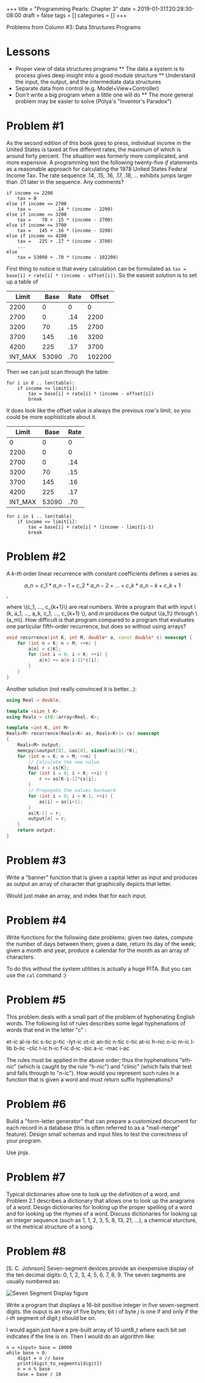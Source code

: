 +++
title = "Programming Pearls: Chapter 3"
date = 2019-01-31T20:28:30-08:00
draft = false
tags = []
categories = []
+++

<head>
<script type="text/javascript" async
  src="https://cdnjs.cloudflare.com/ajax/libs/mathjax/2.7.5/MathJax.js?config=TeX-MML-AM_CHTML">
</script>
</head>

Problems from Column #3: Data Structures Programs

# Lessons

* Proper view of data structures programs
** The data a system is to process gives deep insight into a good module structure
** Understand the input, the output, and the intermediate data structures
* Separate data from control (e.g. Model+View+Controller)
* Don't write a big program when a little one will do
** The more general problem may be easier to solve (Polya's "Inventor's Paradox")

# Problem #1

As the second edition of this book goes to press, individual income in the United States is taxed at five different rates, the maximum of which is around forty percent. The situation was formerly more complicated, and more expensive. A programming text the following twenty-five *if* statements as a reasonable approach for calculating the 1978 United States Federal Income Tax. The rate sequence .14, .15, .16, .17, .18, ... exhibits jumps larger than .01 later in the sequence. Any comments?

```
if income <= 2200
    tax = 0
else if income <= 2700
    tax =         .14 * (income - 2200)
else if income <= 3200
    tax =    70 + .15 * (income - 2700)
else if income <= 3700
    tax =   145 + .16 * (income - 3200)
else if income <= 4200
    tax =   225 + .17 * (income - 3700)
    ...
else
    tax = 53090 + .70 * (income - 102200)
```

First thing to notice is that every calculation can be formulated as ```tax = base[i] + rate[i] * (income - offset[i])```. So the easiest solution is to set up a table of

| Limit   | Base  | Rate | Offset |
|---------|-------|------|--------|
| 2200    | 0     | 0    | 0      |
| 2700    | 0     | .14  | 2200   |
| 3200    | 70    | .15  | 2700   |
| 3700    | 145   | .16  | 3200   |
| 4200    | 225   | .17  | 3700   |
| INT_MAX | 53090 | .70  | 102200 |

Then we can just scan through the table:

```
for i in 0 .. len(table):
    if income <= limit[i]:
        tax = base[i] + rate[i] * (income - offset[i])
        break
```

It does look like the offset value is always the previous row's limit, so you could be more sophisticate about it.

| Limit   | Base  | Rate |
|---------|-------|------|
|    0    | 0     | 0    |
| 2200    | 0     | 0    |
| 2700    | 0     | .14  |
| 3200    | 70    | .15  |
| 3700    | 145   | .16  |
| 4200    | 225   | .17  |
| INT_MAX | 53090 | .70  |

```
for i in 1 .. len(table)
    if income <= limit[i]:
        tax = base[i] + rate[i] * (income - limit[i-1)
        break
```

# Problem #2

A *k-th* order linear recurrence with constant coefficients defines a series as:

$$ a\_n = c\_1*a\_{n-1} + c\_2*a\_{n-2} + ... + c\_k*a\_{n-k} + c\_{k+1}$$,

where \\(c\_1, ..., c\_{k+1}\\) are real numbers. Write a program that with input \\(k, a\_1, ..., a\_k, c\_1, ..., c\_{k+1} \\), and *m* produces the output \\(a_1\\) through \\(a_m\\). How difficult is that program compared to a program that evaluates one particular fifth-order recurrence, but does so without using arrays?

``` cpp
void recurrence(int K, int M, double* a, const double* c) noexcept {
    for (int n = K; n < M; ++n) {
        a[n] = c[K];
        for (int i = 0; i < K; ++i) {
            a[n] += a[n-i-1]*c[i];
        }
    }
}
```

Another solution (not really convinced it is better...):

``` cpp
using Real = double;

template <size_t K>
using Reals = std::array<Real, K>;

template <int K, int M>
Reals<M> recurrence(Reals<K> as, Reals<K+1> cs) noexcept
{
    Reals<M> output;
    memcpy(&output[0], &as[0], sizeof(as[0])*K);
    for (int n = K; n < M; ++n) {
        // Calculate the new value
        Real r = cs[K];
        for (int i = 0; i < K; ++i) {
            r += as[K-i-1]*cs[i];
        }
        // Propogate the values backward
        for (int i = 0; i < K-1; ++i) {
            as[i] = as[i+1];
        }
        as[K-1] = r;
        output[n] = r;
    }
    return output;
}
```

# Problem #3

Write a "banner" function that is given a capital letter as input and produces as output an array of character that graphically depicts that letter.

Would just make an array, and index that for each input.

# Problem #4

Write functions for the following date problems: given two dates, compute the number of days between them; given a date, return its day of the week; given a month and year, produce a calendar for the month as an array of characters.

To do this without the system utilities is actually a huge PITA. But you can use the `cal` command :)

# Problem #5

This problem deals with a small part of the problem of hyphenating English words. The following list of rules describes some legal hyphenations of words that end in the letter "c"
:

et-ic al-is-tic s-tic p-tic -lyt-ic ot-ic an-tic n-tic c-tic at-ic h-nic n-ic m-ic l-lib b-lic -clic l-ic h-ic f-ic d-ic -bic a-ic -mac i-ac

The rules must be applied in the above order; thus the hyphenations "eth-nic" (which is caught by the rule "h-nic") and "clinic" (which fails that test and falls through to "n-ic"). How would you represent such rules in a function that is given a word and must return suffix hyphenations?

# Problem #6

Build a "form-letter generator" that can prepare a customized document for each record in a database (this is often referred to as a "mail-merge" feature). Design small schemas and input files to test the correctness of your program.

Use jinja.

# Problem #7

Typical dictionaries allow one to look up the definition of a word, and Problem 2.1 describes a dictionary that allows one to look up the anagrams of a word. Design dictionaries for looking up the proper spelling of a word and for looking up the rhymes of a word. Discuss dictionaries for looking up an integer sequence (such as 1, 1, 2, 3, 5, 8, 13, 21, ...), a chemical sturcture, or the metrical structure of a song.

# Problem #8

[S. C. Johnson] Seven-segment devices provide an inexpensive display of the ten decimal digits: 0, 1, 2, 3, 4, 5, 6, 7, 8, 9.
The seven segments are usually numbered as:

![Seven Segment Display figure](/img/seven_segment_display.png)

Write a program that displays a 16-bit positive integer in five seven-segment digits. the ouput is an rray of five bytes; bit *i* of byte *j* is one if and only if the *i-th* segment of digit *j* should be on.

I would again just have a pre-built array of 10 uint8_t where each bit set indicates if the line is on. Then I would do an algorithm like:

```
n = <input> base = 10000
while base > 0:
    digit = n // base
    print(digit_to_segments[digit])
    n = n % base
    base = base / 10
```
